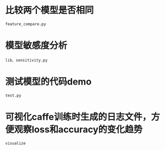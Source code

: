 # 比较两个模型是否相同
	feature_compare.py 

# 模型敏感度分析
	lib、sensitivity.py

# 测试模型的代码demo
	test.py

# 可视化caffe训练时生成的日志文件，方便观察loss和accuracy的变化趋势
	visualize
